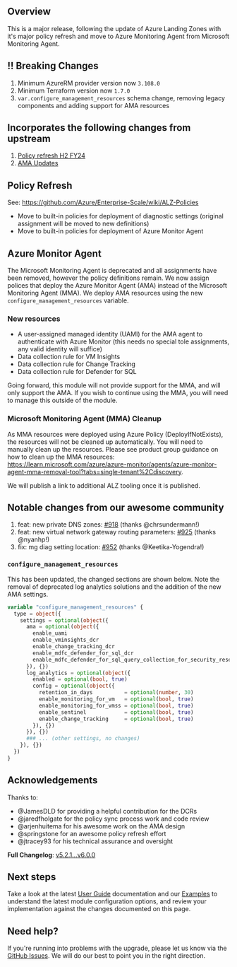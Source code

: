 <!-- markdownlint-disable first-line-h1 -->
## Overview

This is a major release, following the update of Azure Landing Zones with it's major policy refresh and move to Azure Monitoring Agent from Microsoft Monitoring Agent.

## ‼️ Breaking Changes

1. Minimum AzureRM provider version now `3.108.0`
2. Minimum Terraform version now `1.7.0`
3. `var.configure_management_resources` schema change, removing legacy components and adding support for AMA resources

## Incorporates the following changes from upstream

1. [Policy refresh H2 FY24](https://github.com/Azure/Enterprise-Scale/pull/1651)
2. [AMA Updates](https://github.com/Azure/Enterprise-Scale/pull/1649)

## Policy Refresh

See: <https://github.com/Azure/Enterprise-Scale/wiki/ALZ-Policies>

- Move to built-in policies for deployment of diagnostic settings (original assignment will be moved to new definitions)
- Move to built-in policies for deployment of Azure Monitor Agent

## Azure Monitor Agent

The Microsoft Monitoring Agent is deprecated and all assignments have been removed, however the policy definitions remain.
We now assign polices that deploy the Azure Monitor Agent (AMA) instead of the Microsoft Monitoring Agent (MMA).
We deploy AMA resources using the new `configure_management_resources` variable.

### New resources

- A user-assigned managed identity (UAMI) for the AMA agent to authenticate with Azure Monitor (this needs no special tole assignments, any valid identity will suffice)
- Data collection rule for VM Insights
- Data collection rule for Change Tracking
- Data collection rule for Defender for SQL

Going forward, this module will not provide support for the MMA, and will only support the AMA.
If you wish to continue using the MMA, you will need to manage this outside of the module.

### Microsoft Monitoring Agent (MMA) Cleanup

As MMA resources were deployed using Azure Policy (DeployIfNotExists), the resources will not be cleaned up automatically.
You will need to manually clean up the resources.
Please see product group guidance on how to clean up the MMA resources: <https://learn.microsoft.com/azure/azure-monitor/agents/azure-monitor-agent-mma-removal-tool?tabs=single-tenant%2Cdiscovery>.

We will publish a link to additional ALZ tooling once it is published.

## Notable changes from our awesome community

1. feat: new private DNS zones: [#918](https://github.com/Azure/terraform-azurerm-caf-enterprise-scale/pull/918) (thanks @chrsundermann!)
2. feat: new virtual network gateway routing parameters: [#925](https://github.com/Azure/terraform-azurerm-caf-enterprise-scale/pull/925) (thanks @nyanhp!)
3. fix: mg diag setting location: [#952](https://github.com/Azure/terraform-azurerm-caf-enterprise-scale/pull/952) (thanks @Keetika-Yogendra!)

### `configure_management_resources`

This has been updated, the changed sections are shown below.
Note the removal of deprecated log analytics solutions and the addition of the new AMA settings.

```terraform
variable "configure_management_resources" {
  type = object({
    settings = optional(object({
      ama = optional(object({
        enable_uami                                                         = optional(bool, true)
        enable_vminsights_dcr                                               = optional(bool, true)
        enable_change_tracking_dcr                                          = optional(bool, true)
        enable_mdfc_defender_for_sql_dcr                                    = optional(bool, true)
        enable_mdfc_defender_for_sql_query_collection_for_security_research = optional(bool, true)
      }), {})
      log_analytics = optional(object({
        enabled = optional(bool, true)
        config = optional(object({
          retention_in_days          = optional(number, 30)
          enable_monitoring_for_vm   = optional(bool, true)
          enable_monitoring_for_vmss = optional(bool, true)
          enable_sentinel            = optional(bool, true)
          enable_change_tracking     = optional(bool, true)
        }), {})
      }), {})
      ### ... (other settings, no changes)
    }), {})
  })
}
```

## Acknowledgements

Thanks to:

- @JamesDLD for providing a helpful contribution for the DCRs
- @jaredfholgate for the policy sync process work and code review
- @arjenhuitema for his awesome work on the AMA design
- @springstone for an awesome policy refresh effort
- @jtracey93 for his technical assurance and oversight

**Full Changelog**: [v5.2.1...v6.0.0](https://github.com/Azure/terraform-azurerm-caf-enterprise-scale/compare/v5.2.1...v6.0.0)

## Next steps

Take a look at the latest [User Guide](User-Guide) documentation and our [Examples](Examples) to understand the latest module configuration options, and review your implementation against the changes documented on this page.

## Need help?

If you're running into problems with the upgrade, please let us know via the [GitHub Issues](https://github.com/Azure/terraform-azurerm-caf-enterprise-scale/issues).
We will do our best to point you in the right direction.
